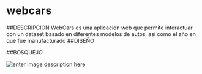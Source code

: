 # webcars
##DESCRIPCION
WebCars es una aplicacion web que permite interactuar con un dataset basado en diferentes modelos de autos, asi como el año en que fue manufacturado
##DISEÑO

##BOSQUEJO

![enter image description here](https://lh3.googleusercontent.com/-fKj0OGtx-ks/WQqgothq-_I/AAAAAAAAPj8/zCGdjTszbGEhttpV6O2Xol0C8RZdut--wCLcB/s0/descarga.png "descarga.png")
